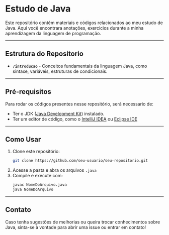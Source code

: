 # Estudo de Java
 Este repositório contém materiais e códigos relacionados ao meu estudo de Java. Aqui você encontrara anotações, exercicios durante a minha aprendizagem da linguagem de programação. 
___
## Estrutura do Repositorio
- **`/introducao`** - Conceitos fundamentais da linguagem Java, como sintaxe, variáveis, estruturas de condicionais.
___
## Pré-requisitos
Para rodar os códigos presentes nesse repositório, será necessario de:
- Ter o JDK ([Java Development Kit](https://www.oracle.com/br/java/technologies/downloads/)) instalado.
- Ter um editor de código, como o [IntelliJ IDEA](https://www.jetbrains.com/idea/) ou [Eclipse IDE](https://eclipseide.org/)
___
## Como Usar
1. Clone este repositório:
   ```sh
   git clone https://github.com/seu-usuario/seu-repositorio.git
   ```
2. Acesse a pasta e abra os arquivos `.java`
3. Compile e execute com:
   ```sh
   javac NomeDoArquivo.java
   java NomeDoArquivo
   ```
___
## Contato
Caso tenha sugestões de melhorias ou queira trocar conhecimentos sobre Java, sinta-se à vontade para abrir uma issue ou entrar em contato!

